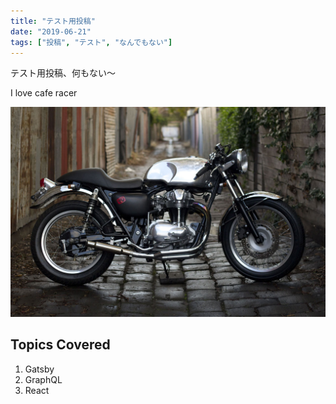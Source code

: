 ```yaml
---
title: "テスト用投稿"
date: "2019-06-21"
tags: ["投稿", "テスト", "なんでもない"]
---
```


テスト用投稿、何もない〜

I love cafe racer

![caferacer](./cafe_racer.jpg )

## Topics Covered

1. Gatsby
2. GraphQL
3. React